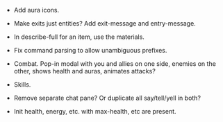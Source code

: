 * Add aura icons.

* Make exits just entities? Add exit-message and entry-message.

* In describe-full for an item, use the materials.

* Fix command parsing to allow unambiguous prefixes.

* Combat. Pop-in modal with you and allies on one side, enemies on the other,
  shows health and auras, animates attacks?

* Skills.

* Remove separate chat pane? Or duplicate all say/tell/yell in both?

* Init health, energy, etc. with max-health, etc are present.
